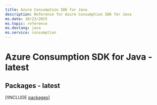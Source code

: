 ```yaml
---
title: Azure Consumption SDK for Java
description: Reference for Azure Consumption SDK for Java
ms.date: 10/23/2025
ms.topic: reference
ms.devlang: java
ms.service: consumption
---
```

# Azure Consumption SDK for Java - latest
## Packages - latest
[!INCLUDE [packages](consumption-index.md)]